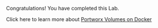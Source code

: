 Congratulations! You have completed this Lab.

Click here to learn more about [Portworx Volumes on Docker](https://docs.portworx.com/reference/cli/create-and-manage-volumes/#creating-volumes-with-docker/)
